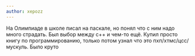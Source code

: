 ```yaml
---
author: xepozz
---
```


На Олимпиаде в школе писал на паскале, но понял что с ним надо много страдать. Был выбор между с++ и чем-то ещё. Купил
просто книгу по программированию, только потом узнал что это пхп/хтмс/цсс/мускуль. Было круто